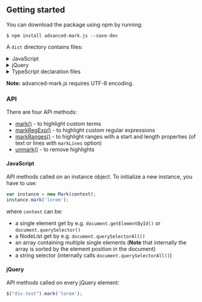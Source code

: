 
## Getting started

You can download the package using npm by running:
<pre class="bash"><code>$ npm install advanced-mark.js --save-dev</code></pre>
A `dist` directory contains files:  
<details class="info">
<summary>JavaScript</summary>
<ul>
<li><code>mark.js</code></li>
<li><code>mark.min.js</code></li>
<li><code>mark.es6.js</code></li>
<li><code>mark.es6.min.js</code></li>
</ul>
</details>
<details class="info">
<summary>jQuery</summary>
<ul>
<li><code>jquery.mark.js</code></li>
<li><code>jquery.mark.min.js</code></li>
<li><code>jquery.mark.es6.js</code></li>
<li><code>jquery.mark.es6.min.js</code></li>
<li><code>node.jquery.mark.es6.js</code> for use in Virtual DOMs (contains necessary <code>import $ from 'jquery'</code> declaration)</li>
</ul>
</details>
<details class="info">
<summary>TypeScript declaration files</summary>
<ul>
<li><code>mark.d.js</code></li>
<li><code>mark.es6.d.js</code></li>
<li><code>jquery.mark.es6.d.js</code></li>
<li><code>node.jquery.mark.es6.d.js</code></li>
</ul>
</details>

<strong>Note:</strong> advanced-mark.js requires UTF-8 encoding.

### API
There are four API methods:
* [mark()](mark-method.md) - to highlight custom terms
* [markRegExp()](markRegExp-method.md) - to highlight custom regular expressions
* [markRanges()](markRanges-method.md) - to highlight ranges with a start and length properties (of text or lines with `markLines` option)
* [unmark()](unmark-method.md) - to remove highlights

#### JavaScript
API methods called on an instance object. To initialize a new instance, you have to use:
``` js
var instance = new Mark(context);
instance.mark('lorem');
```
where `context` can be:
* a single element get by e.g. `document.getElementById()` or `document.querySelector()`
* a NodeList get by e.g. `document.querySelectorAll()`
* an array containing multiple single elements (**Note** that internally the array is sorted by the element position in the document)
* a string selector (internally calls `document.querySelectorAll()`)

#### jQuery
API methods called on every jQuery element:
``` js
$("div.test").mark('lorem');
```
